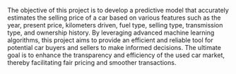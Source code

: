 The objective of this project is to develop a predictive model that accurately estimates the selling price of a car based on various features such as the year, present price, kilometers driven, fuel type, selling type, transmission type, and ownership history. By leveraging advanced machine learning algorithms, this project aims to provide an efficient and reliable tool for potential car buyers and sellers to make informed decisions. The ultimate goal is to enhance the transparency and efficiency of the used car market, thereby facilitating fair pricing and smoother transactions.
